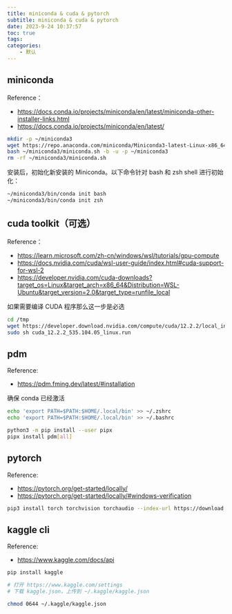 ```yaml
---
title: miniconda & cuda & pytorch
subtitle: miniconda & cuda & pytorch
date: 2023-9-24 10:37:57
toc: true
tags: 
categories: 
    - 默认
---
```


## miniconda
Reference：
- https://docs.conda.io/projects/miniconda/en/latest/miniconda-other-installer-links.html
- https://docs.conda.io/projects/miniconda/en/latest/

```sh
mkdir -p ~/miniconda3
wget https://repo.anaconda.com/miniconda/Miniconda3-latest-Linux-x86_64.sh -O ~/miniconda3/miniconda.sh
bash ~/miniconda3/miniconda.sh -b -u -p ~/miniconda3
rm -rf ~/miniconda3/miniconda.sh
```

安装后，初始化新安装的 Miniconda。以下命令针对 bash 和 zsh shell 进行初始化：
```sh
~/miniconda3/bin/conda init bash
~/miniconda3/bin/conda init zsh
```

## cuda toolkit（可选）
Reference：
- https://learn.microsoft.com/zh-cn/windows/wsl/tutorials/gpu-compute
- https://docs.nvidia.com/cuda/wsl-user-guide/index.html#cuda-support-for-wsl-2
- https://developer.nvidia.com/cuda-downloads?target_os=Linux&target_arch=x86_64&Distribution=WSL-Ubuntu&target_version=2.0&target_type=runfile_local

如果需要编译 CUDA 程序那么这一步是必选
```sh
cd /tmp
wget https://developer.download.nvidia.com/compute/cuda/12.2.2/local_installers/cuda_12.2.2_535.104.05_linux.run
sudo sh cuda_12.2.2_535.104.05_linux.run
```

## pdm
Reference:
- https://pdm.fming.dev/latest/#installation

确保 conda 已经激活
```sh
echo 'export PATH=$PATH:$HOME/.local/bin' >> ~/.zshrc
echo 'export PATH=$PATH:$HOME/.local/bin' >> ~/.bashrc

python3 -m pip install --user pipx
pipx install pdm[all]
```

## pytorch
Reference:
- https://pytorch.org/get-started/locally/
- https://pytorch.org/get-started/locally/#windows-verification

```sh
pip3 install torch torchvision torchaudio --index-url https://download.pytorch.org/whl/cu118
```

## kaggle cli
Reference:
- https://www.kaggle.com/docs/api

```sh
pip install kaggle

# 打开 https://www.kaggle.com/settings
# 下载 kaggle.json，上传到 ~/.kaggle/kaggle.json

chmod 0644 ~/.kaggle/kaggle.json
```